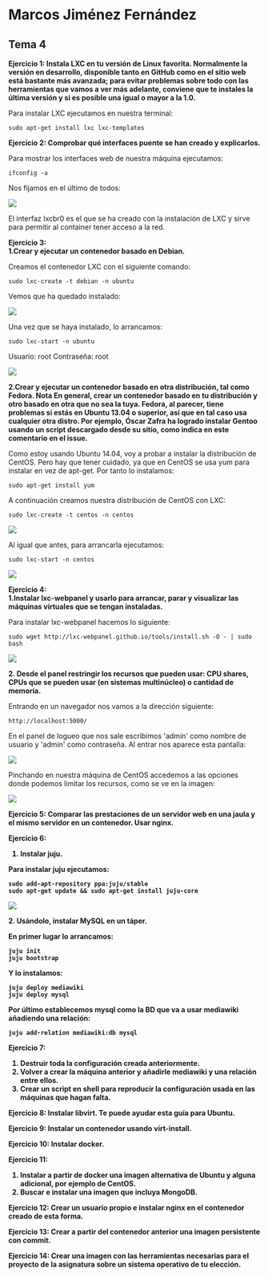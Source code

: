 <h1> Marcos Jiménez Fernández </h1>

<h2> Tema 4 </h2>

<strong> Ejercicio 1: Instala LXC en tu versión de Linux favorita. Normalmente la versión en desarrollo, disponible tanto en GitHub como en el sitio web está bastante más avanzada; para evitar problemas sobre todo con las herramientas que vamos a ver más adelante, conviene que te instales la última versión y si es posible una igual o mayor a la 1.0.</strong>

Para instalar LXC ejecutamos en nuestra terminal:
```
sudo apt-get install lxc lxc-templates
```

<strong> Ejercicio 2: Comprobar qué interfaces puente se han creado y explicarlos.</strong>

Para mostrar los interfaces web de nuestra máquina ejecutamos:
```
ifconfig -a
```
Nos fijamos en el último de todos:

<img src="http://i60.tinypic.com/2w2pjj9.png"></img>

El interfaz lxcbr0 es el que se ha creado con la instalación de LXC y sirve para permitir al container tener acceso a la red.

<strong> Ejercicio 3:<br>
1.Crear y ejecutar un contenedor basado en Debian.</strong><br>

Creamos el contenedor LXC con el siguiente comando:
```
sudo lxc-create -t debian -n ubuntu
```
Vemos que ha quedado instalado:

<img src="http://i57.tinypic.com/ic011g.png"></img>

Una vez que se haya instalado, lo arrancamos:
```
sudo lxc-start -n ubuntu
```
Usuario: root
Contraseña: root

<img src="http://i61.tinypic.com/2r7bic1.png"></img>

<strong>2.Crear y ejecutar un contenedor basado en otra distribución, tal como Fedora. Nota En general, crear un contenedor basado en tu distribución y otro basado en otra que no sea la tuya. Fedora, al parecer, tiene problemas si estás en Ubuntu 13.04 o superior, así que en tal caso usa cualquier otra distro. Por ejemplo, Óscar Zafra ha logrado instalar Gentoo usando un script descargado desde su sitio, como indica en este comentario en el issue. </strong>

Como estoy usando Ubuntu 14.04, voy a probar a instalar la distribución de CentOS. Pero hay que tener cuidado, ya que en CentOS se usa yum para instalar en vez de apt-get. Por tanto lo instalamos:
```
sudo apt-get install yum
```
A continuación creamos nuestra distribución de CentOS con LXC:
```
sudo lxc-create -t centos -n centos
```
<img src="http://i59.tinypic.com/2d28ufs.png"></img>

Al igual que antes, para arrancarla ejecutamos:
```
sudo lxc-start -n centos
```
<img src="http://i59.tinypic.com/1zzpely.png"></img>

<strong> Ejercicio 4:<br>
1.Instalar lxc-webpanel y usarlo para arrancar, parar y visualizar las máquinas virtuales que se tengan instaladas.</strong><br>

Para instalar lxc-webpanel hacemos lo siguiente:
```
sudo wget http://lxc-webpanel.github.io/tools/install.sh -O - | sudo bash
```
<img src="http://i60.tinypic.com/2j3635x.png"></img>

<strong>2. Desde el panel restringir los recursos que pueden usar: CPU shares, CPUs que se pueden usar (en sistemas multinúcleo) o cantidad de memoria.</strong>

Entrando en un navegador nos vamos a la dirección siguiente:
```
http://localhost:5000/
```
En el panel de logueo que nos sale escribimos 'admin' como nombre de usuario y 'admin' como contraseña. Al entrar nos aparece esta pantalla:

<img src="http://i61.tinypic.com/dpwt8x.png"></img>

Pinchando en nuestra máquina de CentOS accedemos a las opciones donde podemos limitar los recursos, como se ve en la imagen:

<img src="http://i60.tinypic.com/29oraf7.png"></img>

<strong> Ejercicio 5: Comparar las prestaciones de un servidor web en una jaula y el mismo servidor en un contenedor. Usar nginx.</string>

<strong> Ejercicio 6:<br>
1. Instalar juju.</strong><br>

Para instalar juju ejecutamos:
```
sudo add-apt-repository ppa:juju/stable
sudo apt-get update && sudo apt-get install juju-core
```
<img src="http://i58.tinypic.com/16s6ck.png"></img>

<strong>2. Usándolo, instalar MySQL en un táper.</strong>

En primer lugar lo arrancamos:
```
juju init
juju bootstrap
```
Y lo instalamos:
```
juju deploy mediawiki
juju deploy mysql
```
Por último establecemos mysql como la BD que va a usar mediawiki añadiendo una relación:
```
juju add-relation mediawiki:db mysql
```

<strong> Ejercicio 7:<br>
1. Destruir toda la configuración creada anteriormente.<br>
2. Volver a crear la máquina anterior y añadirle mediawiki y una relación entre ellos.<br>
3. Crear un script en shell para reproducir la configuración usada en las máquinas que hagan falta.</strong>

<strong> Ejercicio 8: Instalar libvirt. Te puede ayudar esta guía para Ubuntu.</strong>

<strong> Ejercicio 9: Instalar un contenedor usando virt-install.</strong>

<strong> Ejercicio 10: Instalar docker.</strong>

<strong> Ejercicio 11:<br>
1. Instalar a partir de docker una imagen alternativa de Ubuntu y alguna adicional, por ejemplo de CentOS.<br>
2. Buscar e instalar una imagen que incluya MongoDB.</strong>

<strong> Ejercicio 12: Crear un usuario propio e instalar nginx en el contenedor creado de esta forma.</strong>

<strong> Ejercicio 13: Crear a partir del contenedor anterior una imagen persistente con commit.</strong>

<strong> Ejercicio 14: Crear una imagen con las herramientas necesarias para el proyecto de la asignatura sobre un sistema operativo de tu elección.</strong>

